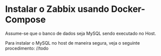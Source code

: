 # Instalar o Zabbix usando Docker-Compose

Assume-se que o banco de dados seja MySQL sendo executado no Host.

Para instalar o MySQL no host de maneira segura, veja o seguinte procedimento:
//todo

